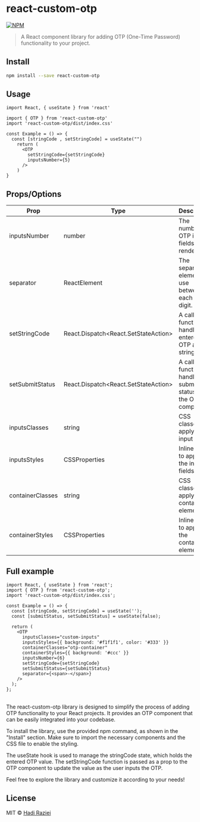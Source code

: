 # react-custom-otp

[![NPM](https://img.shields.io/npm/v/react-custom-otp.svg)](https://www.npmjs.com/package/react-custom-otp)

> A React component library for adding OTP (One-Time Password) functionality to your project.

## Install

```bash
npm install --save react-custom-otp
```
## Usage

```component.tsx
import React, { useState } from 'react'

import { OTP } from 'react-custom-otp'
import 'react-custom-otp/dist/index.css'

const Example = () => {
  const [stringCode , setStringCode] = useState("")
    return (
      <OTP
        setStringCode={setStringCode}
        inputsNumber={5}
      />
    )
}
```
## Props/Options



| Prop            | Type                                           | Description                                                             | Required |
|-----------------|------------------------------------------------|-------------------------------------------------------------------------|----------|
| inputsNumber    | number                                         | The number of OTP input fields to render.                               | Required |
| separator       | ReactElement                                   | The separator element to use between each OTP digit.                     | Optional |
| setStringCode   | React.Dispatch<React.SetStateAction<string>>    | A callback function to handle the entered OTP as a string.               | Required |
| setSubmitStatus | React.Dispatch<React.SetStateAction<boolean>>   | A callback function to handle the submit status of the OTP component.    | Optional |
| inputsClasses   | string                                         | CSS classes to apply to the input fields.                               | Optional |
| inputsStyles    | CSSProperties                                  | Inline styles to apply to the input fields.                             | Optional |
| containerClasses| string                                         | CSS classes to apply to the container element.                          | Optional |
| containerStyles | CSSProperties                                  | Inline styles to apply to the container element.                        | Optional |


## Full example
```component.tsx
import React, { useState } from 'react';
import { OTP } from 'react-custom-otp';
import 'react-custom-otp/dist/index.css';

const Example = () => {
  const [stringCode, setStringCode] = useState('');
  const [submitStatus, setSubmitStatus] = useState(false);

  return (
    <OTP
      inputsClasses="custom-inputs"
      inputsStyles={{ background: '#f1f1f1', color: '#333' }}
      containerClasses="otp-container"
      containerStyles={{ background: '#ccc' }}
      inputsNumber={6}
      setStringCode={setStringCode}
      setSubmitStatus={setSubmitStatus}
      separator={<span>-</span>}
    />
  );
};
```
\
The react-custom-otp library is designed to simplify the process of adding OTP functionality to your React projects. It provides an OTP component that can be easily integrated into your codebase.

To install the library, use the provided npm command, as shown in the "Install" section. Make sure to import the necessary components and the CSS file to enable the styling.

The useState hook is used to manage the stringCode state, which holds the entered OTP value. The setStringCode function is passed as a prop to the OTP component to update the value as the user inputs the OTP.

Feel free to explore the library and customize it according to your needs!

## License

MIT © [Hadi Raziei](https://github.com/hadiraz)

